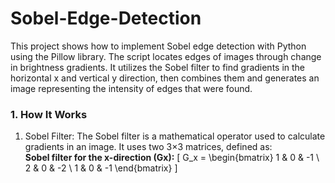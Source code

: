 # Sobel-Edge-Detection

This project shows how to implement Sobel edge detection with Python using the Pillow library. The script locates edges of images through change in brightness gradients. It utilizes the Sobel filter to find gradients in the horizontal x and vertical y direction, then combines them and generates an image representing the intensity of edges that were found.

### 1. How It Works
1.  Sobel Filter:
        The Sobel filter is a mathematical operator used to calculate gradients in an image. It uses two 3×3 matrices, defined as:   
        **Sobel filter for the x-direction (Gx):**
        \[
        G_x =
        \begin{bmatrix}
        1 & 0 & -1 \\
        2 & 0 & -2 \\
        1 & 0 & -1
        \end{bmatrix}
        \]
